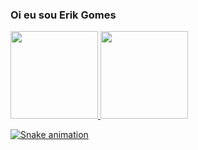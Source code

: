 ### Oi eu sou Erik Gomes  
<div style="display: inline_block">
  <a href="https://github.com/Erik-Gomes">
  <img height="140px" src="https://github-readme-stats.vercel.app/api?username=Erik-Gomes&show_icons=true&theme=dracula&include_all_commits=true&count_private=true"/>
  <img height="140px" src="https://github-readme-stats.vercel.app/api/top-langs/?username=Erik-Gomes&layout=compact&langs_count=16&theme=dracula"/>
<div>

<div>
  
  ![Snake animation](https://github.com/Erik-Gomes/Erik-Gomes/blob/output/github-contribution-grid-snake.svg)  
  
</div>


